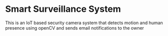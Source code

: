 # Smart Surveillance System
 This is an IoT based security camera system that detects motion and human presence using openCV and sends email notifications to the owner
